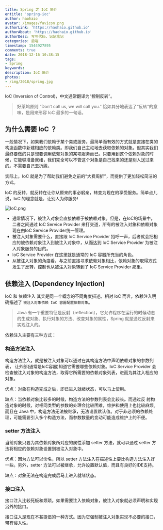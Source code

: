```yaml
---
title: Spring 之 IoC 简介
entitle: 'spring-ioc'
author: haohaio
avatar: /images/favicon.png
authorLink: 'https://haohaio.github.io'
authorAbout: 'https://haohaio.github.io'
authorDesc: 写写代码，记记笔记
categories: 后端
timestamp: 1544927895
comments: true
date: 2018-12-16 10:38:15
tags:
- Spring
keywords:
description: IoC 简介
photos:
- /img/2018/spring.jpg
---
```


IoC (Inversion of Control)，中文通常翻译为“控制反转”。

> 好莱坞原则 “Don’t call us, we will call you.” 恰如其分地表达了“反转”的意味，是用来形容 IoC 最多的一句话。

## 为什么需要 IoC ？

一般情况下，如果我们依赖于某个类或服务，最简单而有效的方式就是直接在类的构造函数中新建相应的依赖类。即我们自己主动地去获取依赖的对象。但其实我们最终要做的只是想要调用依赖对象的某项服务而已。只要用到这个依赖对象的时候，它能够准备就绪，我们完全可以不管这个对象是自己找来的还是别人送过来的。不需要自己去折腾。

实际上，IoC 就是为了帮助我们避免之前的“大费周折”，而提供了更加轻松简洁的方式。

IoC 的反转，就反转在让你从原来的事必躬亲，转变为现在的享受服务。简单点儿说，IoC 的理念就是，让别人为你服务!

![IoC.png](https://upload-images.jianshu.io/upload_images/1692994-49668210bfb3649f.png?imageMogr2/auto-orient/strip%7CimageView2/2/w/1240)

- 通常情况下，被注入对象会直接依赖于被依赖对象。但是，在IoC的场景中，二者之间通过 IoC Service Provider 来打交道，所有的被注入对象和依赖对象现在由IoC Service Provider统一管理。
- 被注入对象需要什么，直接跟 IoC Service Provider 招呼一声，后者就会把相应的被依赖对象注入到被注入对象中，从而达到 IoC Service Provider 为被注入对象服务的目的。
- IoC Service Provider 在这里就是通常的 IoC 容器所充当的角色。
- 从被注入对象的角度看，与之前直接寻求依赖对象相比，依赖对象的取得方式发生了反转，控制也从被注入对象转到了 IoC Service Provider 那里。

## 依赖注入 (Dependency Injection)

IoC 和 依赖注入 其实是同一个概念的不同角度描述。相对 IoC 而言，依赖注入明确描述了 `被注入对象依赖 IoC 容器配置依赖对象`。

> Java 有一个重要特征是反射（reflection），它允许程序在运行的时候动态的生成对象、执行对象的方法、改变对象的属性，Spring 就是通过反射来实现注入的。

依赖注入主要有三种方式：

### 构造方法注入

构造方法注入，就是被注入对象可以通过在其构造方法中声明依赖对象的参数列表， 让外部(通常是IoC容器)知道它需要哪些依赖对象。IoC Service Provider 会检查被注入对象的构造方法，取得它所需要的依赖对象列表，进而为其注入相应的对象。

优点：对象在构造完成之后，即已进入就绪状态，可以马上使用。

缺点：当依赖对象比较多的时候，构造方法的参数列表会比较长。而通过反 射构造对象的时候，对相同类型的参数的处理会比较困难，维护和使用上也比较麻烦。而且在 Java 中，构造方法无法被继承，无法设置默认值。对于非必须的依赖处理，可能需要引入多个构造方法，而参数数量的变动可能造成维护上的不便。

### setter 方法注入

当前对象只要为其依赖对象所对应的属性添加 setter 方法，就可以通过 setter 方法将相应的依赖对象设置到被注入对象中。

优点：因为方法可以命名，所以 setter 方法注入在描述性上要比构造方法注入好一些。另外，setter 方法可以被继承，允许设置默认值，而且有良好的IDE支持。

缺点：对象无法在构造完成后马上进入就绪状态。

### 接口注入

接口注入比较死板和烦琐，如果需要注入依赖对象，被注入对象就必须声明和实现另外的接口。

接口注入是现在不甚提倡的一种方式。因为它强制被注入对象实现不必要的接口，带有侵入性。